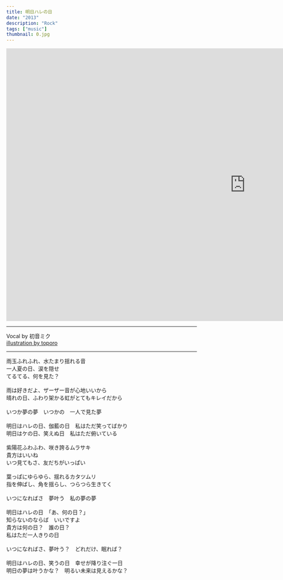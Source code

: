 ```yaml
---
title: 明日ハレの日
date: "2013"
description: "Rock"
tags: ["music"]
thumbnail: 0.jpg
---
```


<iframe width="1264" height="720" src="https://www.youtube.com/embed/LTOoMqAXIeI" title="YouTube video player" frameborder="0" allow="accelerometer; autoplay; clipboard-write; encrypted-media; gyroscope; picture-in-picture" allowfullscreen></iframe>

---

Vocal by 初音ミク<br>
[illustration by toporo](https://twitter.com/to0809)<br>

---

雨玉ふれふれ、水たまり揺れる音<br>
一人夏の日、涙を隠せ<br>
てるてる、何を見た？<br>
<br>
雨は好きだよ、ザーザー音が心地いいから<br>
晴れの日、ふわり架かる虹がとてもキレイだから<br>
<br>
いつか夢の夢　いつかの　一人で見た夢<br>
<br>
明日はハレの日、伽藍の日　私はただ笑ってばかり<br>
明日はケの日、笑えぬ日　私はただ俯いている<br>
<br>
紫陽花ふわふわ、咲き誇るムラサキ<br>
貴方はいいね<br>
いつ見てもさ、友だちがいっぱい<br>
<br>
葉っぱにゆらゆら、揺れるカタツムリ<br>
指を伸ばし、角を揺らし、つらつら生きてく<br>
<br>
いつになればさ　夢叶う　私の夢の夢<br>
<br>
明日はハレの日　「あ、何の日？」<br>
知らないのならば　いいですよ<br>
貴方は何の日？　誰の日？<br>
私はただ一人きりの日<br>
<br>
いつになればさ、夢叶う？　どれだけ、眠れば？<br>
<br>
明日はハレの日、笑うの日　幸せが降り注ぐ一日<br>
明日の夢は叶うかな？　明るい未来は見えるかな？<br>

